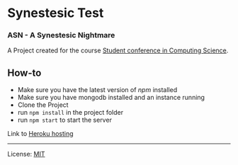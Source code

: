 # Synestesic Test
### ASN - A Synestesic Nightmare
A Project created for the course [Student conference in Computing Science](https://www.umu.se/utbildning/kurser/student-conference-in-computing-science/).
## How-to
* Make sure you have the latest version of *npm* installed
* Make sure you have mongodb installed and an instance running
* Clone the Project
* run `npm install` in the project folder
* run `npm start` to start the server

Link to [Heroku hosting](https://student-conference-project.herokuapp.com/)

---
License: [MIT](https://opensource.org/licenses/MIT)
